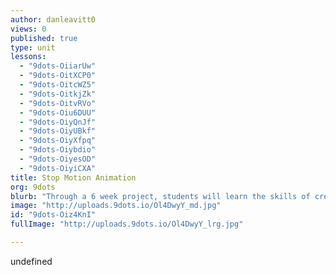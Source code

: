 ```yaml
---
author: danleavitt0
views: 0
published: true
type: unit
lessons: 
  - "9dots-OiiarUw"
  - "9dots-OitXCP0"
  - "9dots-OitcWZ5"
  - "9dots-OitkjZk"
  - "9dots-OitvRVo"
  - "9dots-Oiu6DUU"
  - "9dots-OiyQnJf"
  - "9dots-OiyUBkf"
  - "9dots-OiyXfpq"
  - "9dots-Oiybdio"
  - "9dots-OiyesOD"
  - "9dots-OiyiCXA"
title: Stop Motion Animation
org: 9dots
blurb: "Through a 6 week project, students will learn the skills of creating and editing a stop motion animation."
image: "http://uploads.9dots.io/Ol4DwyY_md.jpg"
id: "9dots-Oiz4KnI"
fullImage: "http://uploads.9dots.io/Ol4DwyY_lrg.jpg"

---
```


undefined
